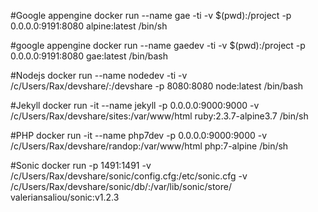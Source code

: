 <!---
docker-machine env defaultdev
IP: 192.168.186.189
-->

#Google appengine
docker run --name gae -ti -v $(pwd):/project -p 0.0.0.0:9191:8080 alpine:latest /bin/sh

#google appengine
docker run --name gaedev -ti -v $(pwd):/project -p 0.0.0.0:9191:8080 gae:latest /bin/bash

#Nodejs
docker run --name nodedev -ti -v /c/Users/Rax/devshare/:/devshare -p 8080:8080 node:latest /bin/bash

#Jekyll
docker run -it --name jekyll -p 0.0.0.0:9000:9000 -v /c/Users/Rax/devshare/sites:/var/www/html ruby:2.3.7-alpine3.7 /bin/sh

#PHP
docker run -it --name php7dev -p 0.0.0.0:9000:9000 -v /c/Users/Rax/devshare/randop:/var/www/html php:7-alpine /bin/sh

#Sonic
docker run -p 1491:1491 -v /c/Users/Rax/devshare/sonic/config.cfg:/etc/sonic.cfg -v /c/Users/Rax/devshare/sonic/db/:/var/lib/sonic/store/ valeriansaliou/sonic:v1.2.3
